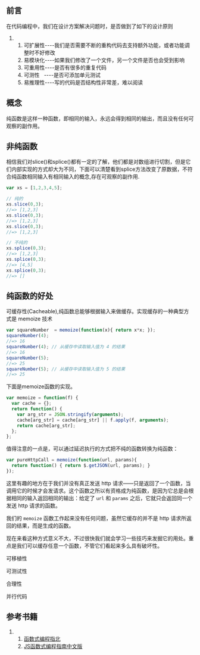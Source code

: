 ## 前言

在代码编程中，我们在设计方案解决问题时，是否做到了如下的设计原则

1.  1.  可扩展性----我们是否需要不断的重构代码去支持额外功能，或者功能调整时不好修改
    1.  易模块化----如果我们修改了一个文件，另一个文件是否也会受到影响
    1.  可重用性----是否有很多的重复代码
    1.  可测性   ----是否可添加单元测试
    1.  易推理性----写的代码是否结构性非常差，难以阅读

## 概念

纯函数是这样一种函数，即相同的输入，永远会得到相同的输出，而且没有任何可观察的副作用。

## 非纯函数

相信我们对slice()和splice()都有一定的了解，他们都是对数组进行切割，但是它们内部实现的方式却大为不同，下面可以清楚看到splice方法改变了原数据，不符合纯函数相同输入有相同输入的概念,存在可观察的副作用.

```js
var xs = [1,2,3,4,5];

// 纯的
xs.slice(0,3);
//=> [1,2,3]
xs.slice(0,3);
//=> [1,2,3]
xs.slice(0,3);
//=> [1,2,3]

// 不纯的
xs.splice(0,3);
//=> [1,2,3]
xs.splice(0,3);
//=> [4,5]
xs.splice(0,3);
//=> []
```

## 纯函数的好处

可缓存性(Cacheable),纯函数总能够根据输入来做缓存。实现缓存的一种典型方式是 memoize 技术

```js
var squareNumber  = memoize(function(x){ return x*x; });
squareNumber(4);
//=> 16
squareNumber(4); // 从缓存中读取输入值为 4 的结果
//=> 16
squareNumber(5);
//=> 25
squareNumber(5); // 从缓存中读取输入值为 5 的结果
//=> 25
```

下面是memoize函数的实现。

```js
var memoize = function(f) {
  var cache = {};
  return function() {
    var arg_str = JSON.stringify(arguments);
    cache[arg_str] = cache[arg_str] || f.apply(f, arguments);
    return cache[arg_str];
  };
};
```

值得注意的一点是，可以通过延迟执行的方式把不纯的函数转换为纯函数：

```js
var pureHttpCall = memoize(function(url, params){
  return function() { return $.getJSON(url, params); }
});
```

这里有趣的地方在于我们并没有真正发送 http 请求——只是返回了一个函数，当调用它的时候才会发请求。这个函数之所以有资格成为纯函数，是因为它总是会根据相同的输入返回相同的输出：给定了 `url` 和 `params` 之后，它就只会返回同一个发送 http 请求的函数。

我们的 `memoize` 函数工作起来没有任何问题，虽然它缓存的并不是 http 请求所返回的结果，而是生成的函数。

现在来看这种方式意义不大，不过很快我们就会学习一些技巧来发掘它的用处。重点是我们可以缓存任意一个函数，不管它们看起来多么具有破坏性。

可移植性

可测试性

合理性

并行代码

## 参考书籍

1.  1.  [函数式编程指北](https://llh911001.gitbooks.io/mostly-adequate-guide-chinese/content/ch1.html)
    1.  [JS函数式编程指南中文版](https://www.bookstack.cn/read/mostly-adequate-guide-chinese/ch1.2.md)